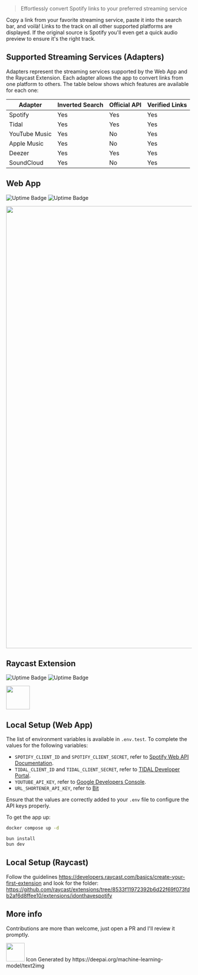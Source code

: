 > Effortlessly convert Spotify links to your preferred streaming service

Copy a link from your favorite streaming service, paste it into the search bar, and voilà! Links to the track on all other supported platforms are displayed. If the original source is Spotify you'll even get a quick audio preview to ensure it's the right track.

## Supported Streaming Services (Adapters)

Adapters represent the streaming services supported by the Web App and the Raycast Extension. Each adapter allows the app to convert links from one platform to others. The table below shows which features are available for each one:

| Adapter          | Inverted Search | Official API           | Verified Links |
| ---------------- | --------------- | ---------------------- | -------------- |
| Spotify          | Yes             | Yes                    | Yes            |
| Tidal            | Yes             | Yes                    | Yes            |
| YouTube Music    | Yes             | No                     | Yes            |
| Apple Music      | Yes             | No                     | Yes            |
| Deezer           | Yes             | Yes                    | Yes            |
| SoundCloud       | Yes             | No                     | Yes            |

## Web App

![Uptime Badge](https://uptime.sjdonado.com/api/badge/2/uptime/24?labelPrefix=Web%20Page%20&labelSuffix=h) ![Uptime Badge](https://uptime.sjdonado.com/api/badge/2/ping/24?labelPrefix=Web%20Page%20)

<div align="center">
  <img width="1200" alt="image" src="https://github.com/user-attachments/assets/ae6250f5-d1ed-41f2-ae21-8a2b2599a450" />
</div>

## Raycast Extension

![Uptime Badge](https://uptime.sjdonado.com/api/badge/3/uptime/24?labelPrefix=API%20&labelSuffix=h) ![Uptime Badge](https://uptime.sjdonado.com/api/badge/3/ping/24?labelPrefix=API%20)

<a title="Install idonthavespotify Raycast Extension" href="https://www.raycast.com/sjdonado/idonthavespotify"><img src="https://www.raycast.com/sjdonado/idonthavespotify/install_button@2x.png?v=1.1" height="64" style="height: 64px;" alt=""></a>


## Local Setup (Web App)

The list of environment variables is available in `.env.test`. To complete the values for the following variables:

- `SPOTIFY_CLIENT_ID` and `SPOTIFY_CLIENT_SECRET`, refer to [Spotify Web API Documentation](https://developer.spotify.com/documentation/web-api).
- `TIDAL_CLIENT_ID` and `TIDAL_CLIENT_SECRET`, refer to [TIDAL Developer Portal](https://developer.tidal.com/).
- `YOUTUBE_API_KEY`, refer to [Google Developers Console](https://console.developers.google.com/).
- `URL_SHORTENER_API_KEY`, refer to [Bit](https://github.com/sjdonado/bit)

Ensure that the values are correctly added to your `.env` file to configure the API keys properly.

To get the app up:

```sh
docker compose up -d

bun install
bun dev
```

## Local Setup (Raycast)
Follow the guidelines https://developers.raycast.com/basics/create-your-first-extension and look for the folder: https://github.com/raycast/extensions/tree/8533f11972392b6d22f69f073fdb2af6d8ffee10/extensions/idonthavespotify

## More info

Contributions are more than welcome, just open a PR and I'll review it promptly.

<img width=50 src="https://user-images.githubusercontent.com/27580836/227801051-a71d389e-2510-4965-a23e-d7478fe28f13.jpeg"/>
Icon Generated by https://deepai.org/machine-learning-model/text2img
